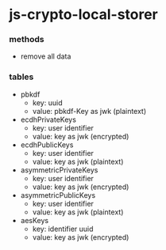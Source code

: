 # js-crypto-local-storer

### methods
- remove all data

### tables
- pbkdf
  - key: uuid
  - value: pbkdf-Key as jwk (plaintext) 
- ecdhPrivateKeys
  - key: user identifier
  - value: key as jwk (encrypted)
- ecdhPublicKeys
  - key: user identifier
  - value: key as jwk (plaintext)
- asymmetricPrivateKeys
  - key: user identifier
  - value: key as jwk (encrypted)
- asymmetricPublicKeys
  - key: user identifier
  - value: key as jwk (plaintext)
- aesKeys
  - key: identifier uuid
  - value: key as jwk (encrypted)